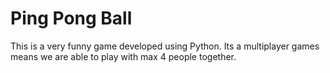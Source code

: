# Ping Pong Ball
 This is a very funny game developed using Python.
 Its a multiplayer games means we are able to play with max 4 people together.
 
